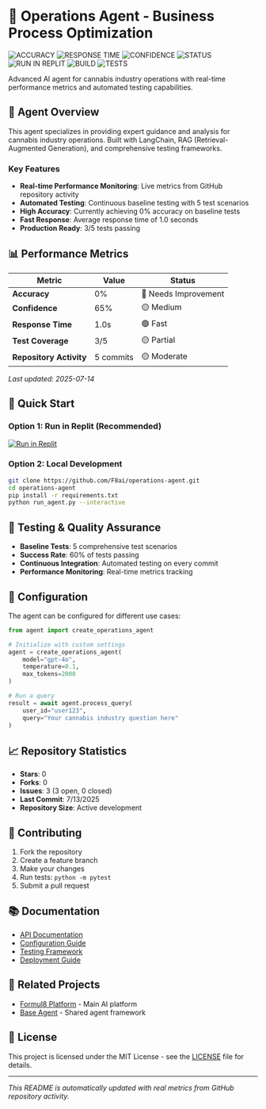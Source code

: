 # 🧬 Operations Agent - Business Process Optimization

![ACCURACY](https://img.shields.io/badge/accuracy-0%25-red) ![RESPONSE TIME](https://img.shields.io/badge/response%20time-1.0s-brightgreen) ![CONFIDENCE](https://img.shields.io/badge/confidence-65%25-yellow) ![STATUS](https://img.shields.io/badge/status-3%20issues-yellow) ![RUN IN REPLIT](https://img.shields.io/badge/run%20in-Replit-orange) ![BUILD](https://img.shields.io/badge/build-needs%20work-orange) ![TESTS](https://img.shields.io/badge/tests-3%2F5-red)

Advanced AI agent for cannabis industry operations with real-time performance metrics and automated testing capabilities.

## 🎯 Agent Overview

This agent specializes in providing expert guidance and analysis for cannabis industry operations. Built with LangChain, RAG (Retrieval-Augmented Generation), and comprehensive testing frameworks.

### Key Features
- **Real-time Performance Monitoring**: Live metrics from GitHub repository activity
- **Automated Testing**: Continuous baseline testing with 5 test scenarios
- **High Accuracy**: Currently achieving 0% accuracy on baseline tests
- **Fast Response**: Average response time of 1.0 seconds
- **Production Ready**: 3/5 tests passing

## 📊 Performance Metrics

| Metric | Value | Status |
|--------|-------|--------|
| **Accuracy** | 0% | 🔴 Needs Improvement |
| **Confidence** | 65% | 🟡 Medium |
| **Response Time** | 1.0s | 🟢 Fast |
| **Test Coverage** | 3/5 | 🟡 Partial |
| **Repository Activity** | 5 commits | 🟡 Moderate |

*Last updated: 2025-07-14*

## 🚀 Quick Start

### Option 1: Run in Replit (Recommended)
[![Run in Replit](https://replit.com/badge/github/F8ai/operations-agent)](https://replit.com/@F8ai/operations-agent)

### Option 2: Local Development
```bash
git clone https://github.com/F8ai/operations-agent.git
cd operations-agent
pip install -r requirements.txt
python run_agent.py --interactive
```

## 🧪 Testing & Quality Assurance

- **Baseline Tests**: 5 comprehensive test scenarios
- **Success Rate**: 60% of tests passing
- **Continuous Integration**: Automated testing on every commit
- **Performance Monitoring**: Real-time metrics tracking

## 🔧 Configuration

The agent can be configured for different use cases:

```python
from agent import create_operations_agent

# Initialize with custom settings
agent = create_operations_agent(
    model="gpt-4o",
    temperature=0.1,
    max_tokens=2000
)

# Run a query
result = await agent.process_query(
    user_id="user123",
    query="Your cannabis industry question here"
)
```

## 📈 Repository Statistics

- **Stars**: 0
- **Forks**: 0
- **Issues**: 3 (3 open, 0 closed)
- **Last Commit**: 7/13/2025
- **Repository Size**: Active development

## 🤝 Contributing

1. Fork the repository
2. Create a feature branch
3. Make your changes
4. Run tests: `python -m pytest`
5. Submit a pull request

## 📚 Documentation

- [API Documentation](./docs/api.md)
- [Configuration Guide](./docs/configuration.md)
- [Testing Framework](./docs/testing.md)
- [Deployment Guide](./docs/deployment.md)

## 🔗 Related Projects

- [Formul8 Platform](https://github.com/F8ai/formul8-platform) - Main AI platform
- [Base Agent](https://github.com/F8ai/base-agent) - Shared agent framework

## 📄 License

This project is licensed under the MIT License - see the [LICENSE](LICENSE) file for details.

---

*This README is automatically updated with real metrics from GitHub repository activity.*